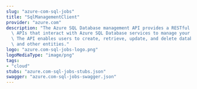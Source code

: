 ```yaml
---
slug: "azure-com-sql-jobs"
title: "SqlManagementClient"
provider: "azure.com"
description: "The Azure SQL Database management API provides a RESTful set of web\
  \ APIs that interact with Azure SQL Database services to manage your databases.\
  \ The API enables users to create, retrieve, update, and delete databases, servers,\
  \ and other entities."
logo: "azure.com-sql-jobs-logo.png"
logoMediaType: "image/png"
tags:
- "cloud"
stubs: "azure.com-sql-jobs-stubs.json"
swagger: "azure.com-sql-jobs-swagger.json"
---
```

